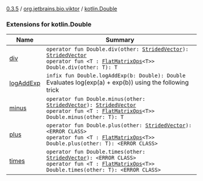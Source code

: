 [0.3.5](../../index.md) / [org.jetbrains.bio.viktor](../index.md) / [kotlin.Double](.)

### Extensions for kotlin.Double

| Name | Summary |
|---|---|
| [div](div.md) | `operator fun Double.div(other: `[`StridedVector`](../-strided-vector/index.md)`): `[`StridedVector`](../-strided-vector/index.md)<br>`operator fun <T : `[`FlatMatrixOps`](../-flat-matrix-ops/index.md)`<T>> Double.div(other: T): T` |
| [logAddExp](log-add-exp.md) | `infix fun Double.logAddExp(b: Double): Double`<br>Evaluates log(exp(a) + exp(b)) using the following trick |
| [minus](minus.md) | `operator fun Double.minus(other: `[`StridedVector`](../-strided-vector/index.md)`): `[`StridedVector`](../-strided-vector/index.md)<br>`operator fun <T : `[`FlatMatrixOps`](../-flat-matrix-ops/index.md)`<T>> Double.minus(other: T): T` |
| [plus](plus.md) | `operator fun Double.plus(other: `[`StridedVector`](../-strided-vector/index.md)`): <ERROR CLASS>`<br>`operator fun <T : `[`FlatMatrixOps`](../-flat-matrix-ops/index.md)`<T>> Double.plus(other: T): <ERROR CLASS>` |
| [times](times.md) | `operator fun Double.times(other: `[`StridedVector`](../-strided-vector/index.md)`): <ERROR CLASS>`<br>`operator fun <T : `[`FlatMatrixOps`](../-flat-matrix-ops/index.md)`<T>> Double.times(other: T): <ERROR CLASS>` |
